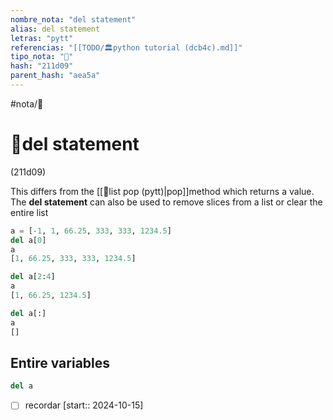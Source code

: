 ```yaml
---
nombre_nota: "del statement"
alias: del statement
letras: "pytt"
referencias: "[[TODO/🏛️python tutorial (dcb4c).md]]"
tipo_nota: "📑"
hash: "211d09"
parent_hash: "aea5a"
---
```


#nota/📑

# 📑del statement
<div class="hash">(211d09)</div>



This differs from the  [[📑list pop (pytt)|pop]]method which returns a value. The  __del statement__ can also be used to remove slices from a list or clear the entire list

```python
a = [-1, 1, 66.25, 333, 333, 1234.5]
del a[0]
a
[1, 66.25, 333, 333, 1234.5]

del a[2:4]
a
[1, 66.25, 1234.5]

del a[:]
a
[]
```


 ##   Entire variables 
 
```python
del a
```




- [ ] recordar  [start:: 2024-10-15]